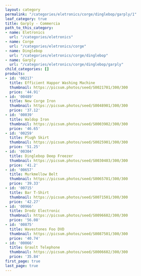 ```yaml
---
layout: category
permalink: "/categories/eletronics/corge/dinglebop/garply/1"
leaf_category: true
title: Garply - Commercia
path_to_this_category:
- name: Eletronics
  url: "/categories/eletronics"
- name: Corge
  url: "/categories/eletronics/corge"
- name: Dinglebop
  url: "/categories/eletronics/corge/dinglebop"
- name: Garply
  url: "/categories/eletronics/corge/dinglebop/garply"
child_categories: []
products:
- id: '00217'
  title: Efficient Happor Washing Machine
  thumbnail: https://picsum.photos/seed/S0021701/300/300
  price: '44.91'
- id: '00489'
  title: New Corge Iron
  thumbnail: https://picsum.photos/seed/S0048901/300/300
  price: '37.12'
- id: '00039'
  title: Waldop Iron
  thumbnail: https://picsum.photos/seed/S0003902/300/300
  price: '46.65'
- id: '00259'
  title: Plugh Skirt
  thumbnail: https://picsum.photos/seed/S0025901/300/300
  price: '51.25'
- id: '00304'
  title: Dinglebop Deep Freezer
  thumbnail: https://picsum.photos/seed/S0030403/300/300
  price: '41.2'
- id: '00657'
  title: Murkmellow Belt
  thumbnail: https://picsum.photos/seed/S0065701/300/300
  price: '39.33'
- id: '00715'
  title: Bar T-Shirt
  thumbnail: https://picsum.photos/seed/S0071501/300/300
  price: '42.27'
- id: '00966'
  title: Dredz Electronic
  thumbnail: https://picsum.photos/seed/S0096602/300/300
  price: '56.08'
- id: '00875'
  title: Wavestones Foo DVD
  thumbnail: https://picsum.photos/seed/S0087501/300/300
  price: '40.74'
- id: '00066'
  title: Grault Telephone
  thumbnail: https://picsum.photos/seed/S0006602/300/300
  price: '35.84'
first_page: true
last_page: true
---
```

